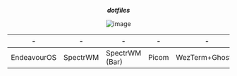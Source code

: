 <div align="center">
  
  ***dotfiles***

![image](https://github.com/user-attachments/assets/ce7a202b-b78d-45a6-883f-2486ceb2d57b)

</div>

<div align="center">

| - | - | - | - | - | - | - |
| - | - | - | - | - | - | - |
| EndeavourOS | SpectrWM | SpectrWM (Bar) | Picom | WezTerm+Ghostty | Brave | NeoVim |
 
</div>

